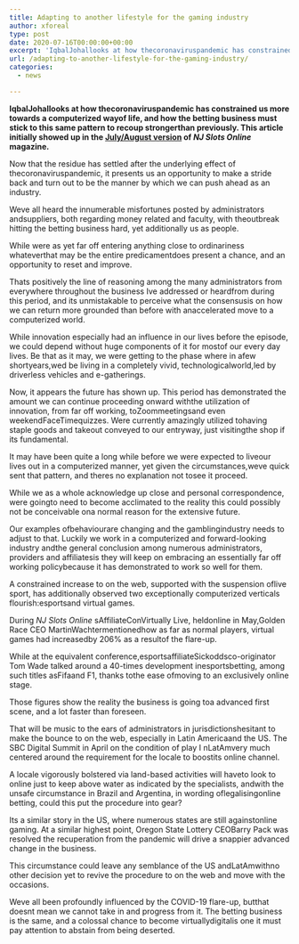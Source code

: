 ```yaml
---
title: Adapting to another lifestyle for the gaming industry
author: xforeal 
type: post
date: 2020-07-16T00:00:00+00:00
excerpt: 'IqbalJohallooks at how thecoronaviruspandemic has constrained us more towards an advanced wayof life, and how the betting business must go with the same pattern to recuperate strongerthan before '
url: /adapting-to-another-lifestyle-for-the-gaming-industry/
categories:
  - news

---
```

**IqbalJohallooks at how thecoronaviruspandemic has constrained us more towards a computerized wayof life, and how the betting business must stick to this same pattern to recoup strongerthan previously. This article initially showed up in the [July/August version][1] of  _NJ Slots Online_ magazine.** 

<span data-contrast="none">Now that the residue has settled after the underlying effect of thecoronaviruspandemic, it presents us an opportunity to make a stride back and turn out to be the manner by which we can push ahead as an industry. </span><span data-ccp-props="{" />

<span data-contrast="none">Weve all heard the innumerable misfortunes posted by administrators andsuppliers, both regarding money related and faculty, with theoutbreak hitting the betting business hard, yet additionally us as people. </span><span data-ccp-props="{" />

<span data-contrast="none">While were as yet far off entering anything close to ordinariness whateverthat may be the entire predicamentdoes present a chance, and an opportunity to reset and improve. </span><span data-ccp-props="{" />

<span data-contrast="none">Thats positively the line of reasoning among the many administrators from everywhere throughout the business Ive addressed or heardfrom during this period, and its unmistakable to perceive what the consensusis on how we can return more grounded than before with anaccelerated move to a computerized world. </span><span data-ccp-props="{" />

<span data-contrast="none">While innovation especially had an influence in our lives before the episode, we could depend without huge components of it for mostof our every day lives. Be that as it may, we were getting to the phase where in afew shortyears,wed be living in a completely vivid, technologicalworld,led by driverless vehicles and e-gatherings. </span><span data-ccp-props="{" />

<span data-contrast="none">Now, it appears the future has shown up. </span><span data-contrast="none">This period has demonstrated the amount we can continue proceeding onward withthe utilization of innovation, from far off working, toZoommeetingsand even weekendFaceTimequizzes. Were currently amazingly utilized </span><span data-contrast="none">tohaving staple goods and takeout conveyed to our entryway, just visitingthe shop if its fundamental. </span><span data-ccp-props="{" />

<span data-contrast="none">It may have been quite a long while before we were expected to liveour lives out in a computerized manner, yet given the circumstances,weve quick sent that pattern, and theres no explanation not tosee it proceed. </span><span data-ccp-props="{" />

<span data-contrast="none">While we as a whole acknowledge up close and personal correspondence, were goingto need to become acclimated to the reality this could possibly not be conceivable ona normal reason for the extensive future. </span><span data-ccp-props="{" />

<span data-contrast="none">Our examples ofbehaviourare changing and the gamblingindustry needs to adjust to that. </span><span data-ccp-props="{" /><span data-contrast="none">Luckily we work in a computerized and forward-looking industry andthe general conclusion among numerous administrators, providers and affiliatesis they will keep on embracing an essentially far off working policybecause it has demonstrated to work so well for them. </span><span data-ccp-props="{" />

<span data-contrast="none">A constrained increase to on the web, supported with the suspension oflive sport, has additionally observed two exceptionally computerized verticals flourish:esportsand virtual games. </span><span data-ccp-props="{" />

<span data-contrast="none">During <em>NJ Slots Online </em>sAffiliateConVirtually Live, heldonline in May,Golden Race CEO MartinWachtermentionedhow as far as normal players, virtual games had increasedby 206&percnt; as a resultof the flare-up. </span><span data-ccp-props="{" />

<span data-contrast="none">While at the equivalent conference,esportsaffiliateSickoddsco-originator Tom Wade talked around a 40-times development inesportsbetting, among such titles asFifaand F1, thanks tothe ease ofmoving to an exclusively online stage. </span><span data-ccp-props="{" />

<span data-contrast="none">Those figures show the reality the business is going toa advanced first scene, and a lot faster than foreseen. </span><span data-ccp-props="{" />

<span data-contrast="none">That will be music to the ears of administrators in jurisdictionshesitant to make the bounce to on the web, especially in Latin Americaand the US. The SBC Digital Summit in April on the condition of play I </span><span data-contrast="none">nLatAmvery much centered around the requirement for the locale to boostits online channel. </span><span data-ccp-props="{" />

<span data-contrast="none">A locale vigorously bolstered via land-based activities will haveto look to online just to keep above water as indicated by the specialists, andwith the unsafe circumstance in Brazil and Argentina, in wording oflegalisingonline betting, could this put the procedure into gear? </span><span data-ccp-props="{" />

<span data-contrast="none">Its a similar story in the US, where numerous states are still againstonline gaming. At a similar highest point, Oregon State Lottery CEOBarry Pack was resolved the recuperation from the pandemic will drive a snappier advanced change in the business. </span><span data-ccp-props="{" />

<span data-contrast="none">This circumstance could leave any semblance of the US andLatAmwithno other decision yet to revive the procedure to on the web and move with the occasions. </span><span data-ccp-props="{" />

<span data-contrast="none">Weve all been profoundly influenced by the COVID-19 flare-up, butthat doesnt mean we cannot take in and progress from it. The betting business is the same, and a colossal chance to become virtuallydigitalis one it must pay attention to abstain from being deserted. </span><span data-ccp-props="{" />

 [1]: #